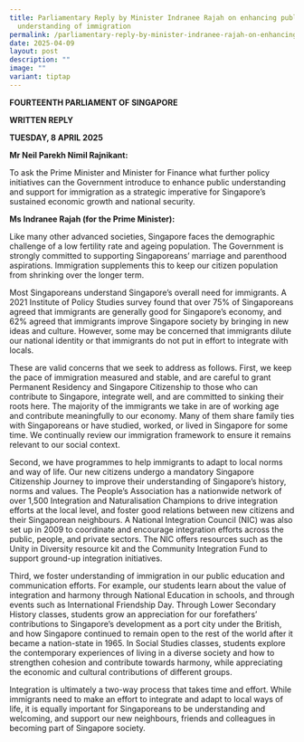 ```yaml
---
title: Parliamentary Reply by Minister Indranee Rajah on enhancing public
  understanding of immigration
permalink: /parliamentary-reply-by-minister-indranee-rajah-on-enhancing-public-understanding-of-immigration/
date: 2025-04-09
layout: post
description: ""
image: ""
variant: tiptap
---
```

<p><strong>FOURTEENTH PARLIAMENT OF SINGAPORE</strong>
</p>
<p><strong>WRITTEN REPLY</strong>&nbsp;</p>
<p><strong>TUESDAY, 8 APRIL 2025</strong>
</p>
<p><strong>Mr Neil Parekh Nimil Rajnikant:</strong>
</p>
<p>To ask the Prime Minister and Minister for Finance what further policy
initiatives can the Government introduce to enhance public understanding
and support for immigration as a strategic imperative for Singapore’s sustained
economic growth and national security.</p>
<p><strong>Ms Indranee Rajah (for the Prime Minister):</strong>
</p>
<p>Like many other advanced societies, Singapore faces the demographic challenge
of a low fertility rate and ageing population. The Government is strongly
committed to supporting Singaporeans’ marriage and parenthood aspirations.
Immigration supplements this to keep our citizen population from shrinking
over the longer term.</p>
<p>Most Singaporeans understand Singapore’s overall need for immigrants.
A 2021 Institute of Policy Studies survey found that over 75% of Singaporeans
agreed that immigrants are generally good for Singapore’s economy, and
62% agreed that immigrants improve Singapore society by bringing in new
ideas and culture. However, some may be concerned that immigrants dilute
our national identity or that immigrants do not put in effort to integrate
with locals.</p>
<p>These are valid concerns that we seek to address as follows. First, we
keep the pace of immigration measured and stable, and are careful to grant
Permanent Residency and Singapore Citizenship to those who can contribute
to Singapore, integrate well, and are committed to sinking their roots
here. The majority of the immigrants we take in are of working age and
contribute meaningfully to our economy. Many of them share family ties
with Singaporeans or have studied, worked, or lived in Singapore for some
time. We continually review our immigration framework to ensure it remains
relevant to our social context.</p>
<p>Second, we have programmes to help immigrants to adapt to local norms
and way of life. Our new citizens undergo a mandatory Singapore Citizenship
Journey to improve their understanding of Singapore’s history, norms and
values. The People’s Association has a nationwide network of over 1,500
Integration and Naturalisation Champions to drive integration efforts at
the local level, and foster good relations between new citizens and their
Singaporean neighbours. A National Integration Council (NIC) was also set
up in 2009 to coordinate and encourage integration efforts across the public,
people, and private sectors. The NIC offers resources such as the Unity
in Diversity resource kit and the Community Integration Fund to support
ground-up integration initiatives.</p>
<p>Third, we foster understanding of immigration in our public education
and communication efforts. For example, our students learn about the value
of integration and harmony through National Education in schools, and through
events such as International Friendship Day. Through Lower Secondary History
classes, students grow an appreciation for our forefathers’ contributions
to Singapore’s development as a port city under the British, and how Singapore
continued to remain open to the rest of the world after it became a nation-state
in 1965. In Social Studies classes, students explore the contemporary experiences
of living in a diverse society and how to strengthen cohesion and contribute
towards harmony, while appreciating the economic and cultural contributions
of different groups.</p>
<p>Integration is ultimately a two-way process that takes time and effort.
While immigrants need to make an effort to integrate and adapt to local
ways of life, it is equally important for Singaporeans to be understanding
and welcoming, and support our new neighbours, friends and colleagues in
becoming part of Singapore society.</p>